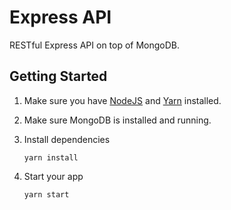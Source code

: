 # Express API

RESTful Express API on top of MongoDB.

## Getting Started

1. Make sure you have [NodeJS](https://nodejs.org/) and [Yarn](https://yarnpkg.com/lang/en/) installed.
2. Make sure MongoDB is installed and running.
3. Install dependencies

    ```
    yarn install
    ```

4. Start your app

    ```
    yarn start
    ```

